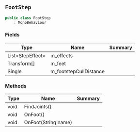 ## `FootStep`

```csharp
public class FootStep
    : MonoBehaviour
```

### Fields

| Type | Name | Summary | 
| --- | --- | --- | 
| List&lt;StepEffect&gt; | m_effects |  | 
| Transform[] | m_feet |  | 
| Single | m_footstepCullDistance |  | 


### Methods

| Type | Name | Summary | 
| --- | --- | --- | 
| void | FindJoints() |  | 
| void | OnFoot() |  | 
| void | OnFoot(String name) |  | 


